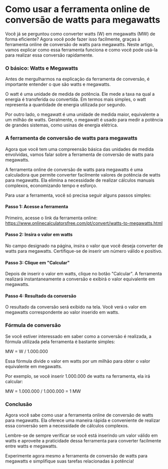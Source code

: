 Como usar a ferramenta online de conversão de watts para megawatts
==================================================================

Você já se perguntou como converter watts (W) em megawatts (MW) de forma eficiente? Agora você pode fazer isso facilmente, graças à ferramenta online de conversão de watts para megawatts. Neste artigo, vamos explicar como essa ferramenta funciona e como você pode usá-la para realizar essa conversão rapidamente.

### O básico: Watts e Megawatts

Antes de mergulharmos na explicação da ferramenta de conversão, é importante entender o que são watts e megawatts.

O watt é uma unidade de medida de potência. Ele mede a taxa na qual a energia é transferida ou convertida. Em termos mais simples, o watt representa a quantidade de energia utilizada por segundo.

Por outro lado, o megawatt é uma unidade de medida maior, equivalente a um milhão de watts. Geralmente, o megawatt é usado para medir a potência de grandes sistemas, como usinas de energia elétrica.

### A ferramenta de conversão de watts para megawatts

Agora que você tem uma compreensão básica das unidades de medida envolvidas, vamos falar sobre a ferramenta de conversão de watts para megawatts.

A ferramenta online de conversão de watts para megawatts é uma calculadora que permite converter facilmente valores de potência de watts para megawatts. Ela elimina a necessidade de realizar cálculos manuais complexos, economizando tempo e esforço.

Para usar a ferramenta, você só precisa seguir alguns passos simples:

#### Passo 1: Acesse a ferramenta

Primeiro, acesse o link da ferramenta online: <https://www.onlinecalculatorsfree.com/pt/convert/watts-to-megawatts.html>

#### Passo 2: Insira o valor em watts

No campo designado na página, insira o valor que você deseja converter de watts para megawatts. Certifique-se de inserir um número válido e positivo.

#### Passo 3: Clique em "Calcular"

Depois de inserir o valor em watts, clique no botão "Calcular". A ferramenta realizará instantaneamente a conversão e exibirá o valor equivalente em megawatts.

#### Passo 4: Resultado da conversão

O resultado da conversão será exibido na tela. Você verá o valor em megawatts correspondente ao valor inserido em watts.

### Fórmula de conversão

Se você estiver interessado em saber como a conversão é realizada, a fórmula utilizada pela ferramenta é bastante simples:

MW = W / 1.000.000

Essa fórmula divide o valor em watts por um milhão para obter o valor equivalente em megawatts.

Por exemplo, se você inserir 1.000.000 de watts na ferramenta, ela irá calcular:

MW = 1.000.000 / 1.000.000 = 1 MW

### Conclusão

Agora você sabe como usar a ferramenta online de conversão de watts para megawatts. Ela oferece uma maneira rápida e conveniente de realizar essa conversão sem a necessidade de cálculos complexos.

Lembre-se de sempre verificar se você está inserindo um valor válido em watts e aproveite a praticidade dessa ferramenta para converter facilmente entre watts e megawatts.

Experimente agora mesmo a ferramenta de conversão de watts para megawatts e simplifique suas tarefas relacionadas à potência!